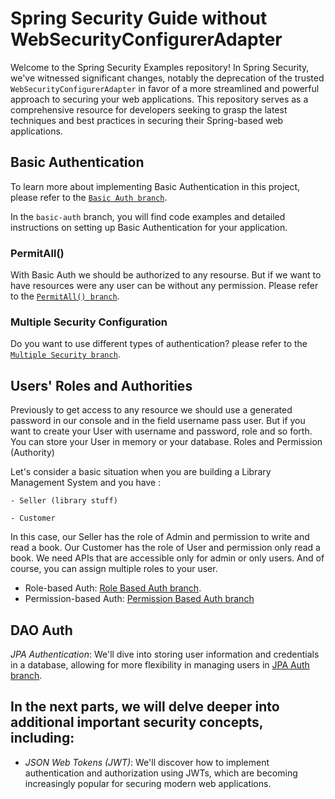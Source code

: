 # Spring Security Guide without WebSecurityConfigurerAdapter
Welcome to the Spring Security Examples repository! In Spring Security, we've witnessed significant changes, notably the deprecation of the trusted `WebSecurityConfigurerAdapter` in favor of a more streamlined and powerful approach to securing your web applications. This repository serves as a comprehensive resource for developers seeking to grasp the latest techniques and best practices in securing their Spring-based web applications.

## Basic Authentication

To learn more about implementing Basic Authentication in this project, please refer to the [`Basic Auth branch`](https://github.com/BykaWF/SpringSecurityGuide/tree/Basic-Auth).

In the `basic-auth` branch, you will find code examples and detailed instructions on setting up Basic Authentication for your application.

### PermitAll()
With Basic Auth we should be authorized to any resourse. But if we want to have resources were any user can be without any permission. Please refer to the [`PermitAll() branch`](https://github.com/BykaWF/SpringSecurityGuide/tree/PermitAll). 

### Multiple Security Configuration
Do you want to use different types of authentication? please refer to the [`Multiple Security branch`](https://github.com/BykaWF/SpringSecurityGuide/tree/MultipleConfiguration).

## Users' Roles and Authorities

Previously to get access to any resource we should use a generated password in our console and in the field username pass user. But if you want to create your User with username and password, role and so forth. You can store your User in memory or your database.
Roles and Permission (Authority)

Let's consider a basic situation when you are building a Library Management System and you have :

    - Seller (library stuff)

    - Customer

In this case, our Seller has the role of Admin and permission to write and read a book. Our Customer has the role of User and permission only read a book. We need APIs that are accessible only for admin or only users. And of course, you can assign multiple roles to your user.


- Role-based Auth: [Role Based Auth branch](https://github.com/BykaWF/SpringSecurityGuide/tree/Role_Auth).
- Permission-based Auth: [Permission Based Auth branch](https://github.com/BykaWF/SpringSecurityGuide/tree/Permission_Based_Authentication)

## DAO Auth
*JPA Authentication*: We'll dive into storing user information and credentials in a database, allowing for more flexibility in managing users in [JPA Auth branch](https://github.com/BykaWF/SpringSecurityGuide/tree/JPA-Auth). 

## In the next parts, we will delve deeper into additional important security concepts, including:
- *JSON Web Tokens (JWT)*: We'll discover how to implement authentication and authorization using JWTs, which are becoming increasingly popular for securing modern web applications.
